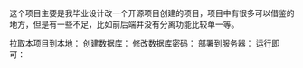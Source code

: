这个项目主要是我毕业设计改一个开源项目创建的项目，项目中有很多可以借鉴的地方，但是有一些不足，比如前后端并没有分离功能比较单一等。


拉取本项目到本地：
创建数据库：
修改数据库密码：
部署到服务器：
运行即可：
